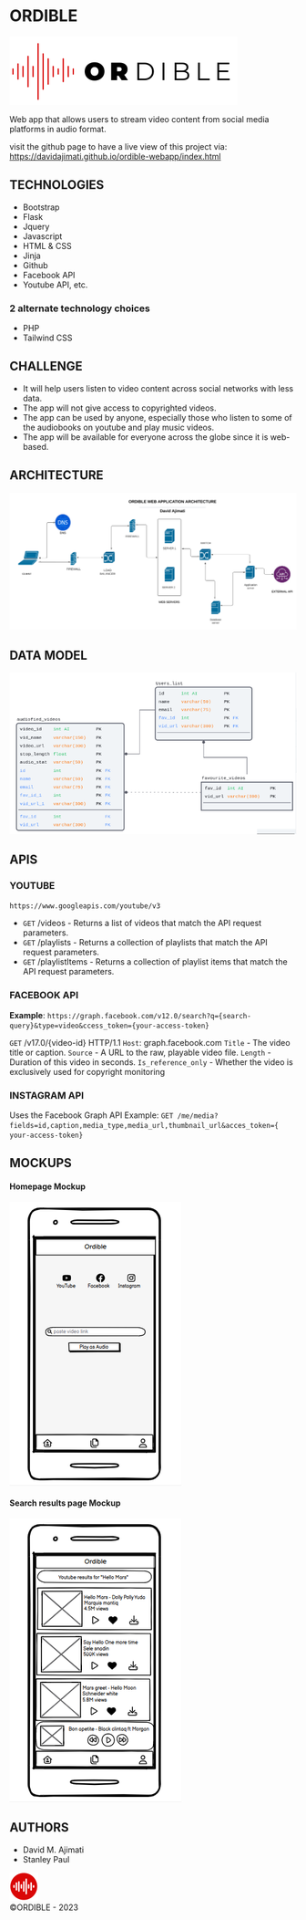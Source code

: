 # ORDIBLE
![Ordible Logo](project-images/white-red.png)

Web app that allows users to stream video content from social media platforms in audio format.<br>

visit the github page to have a live view of this project via: https://davidajimati.github.io/ordible-webapp/index.html

## TECHNOLOGIES
- Bootstrap
- Flask
- Jquery
- Javascript
- HTML & CSS
- Jinja
- Github
- Facebook API
- Youtube API, etc.

### 2 alternate technology choices
- PHP
- Tailwind CSS

## CHALLENGE

- It will help users listen to video content across social networks with less data.
- The app will not give access to copyrighted videos.
- The app can be used by anyone, especially those who listen to some of the audiobooks on youtube and play music videos.
- The app will be available for everyone across the globe since it is web-based.

## ARCHITECTURE
![Web Architecture Diagram](web-architecture/web-architecture.png)

## DATA MODEL
![Data Model Diagram](<web-architecture/data model.png>)

## APIS
### YOUTUBE
`https://www.googleapis.com/youtube/v3`
 - `GET` /videos - Returns a list of videos that match the API request parameters.
 - `GET` /playlists	 - Returns a collection of playlists that match the API request parameters.
 - `GET` /playlistItems	- Returns a collection of playlist items that match the API request parameters.

### FACEBOOK API
**Example**: `https://graph.facebook.com/v12.0/search?q={search-query}&type=video&ccess_token={your-access-token}`

`GET` /v17.0/{video-id} HTTP/1.1
`Host`: graph.facebook.com
`Title` - The video title or caption.
`Source` - A URL to the raw, playable video file.
`Length` - Duration of this video in seconds.
`Is_reference_only` - Whether the video is exclusively used for copyright monitoring

### INSTAGRAM API
Uses the Facebook Graph API
Example:
`GET /me/media?fields=id,caption,media_type,media_url,thumbnail_url&acces_token={ your-access-token}`

## MOCKUPS
#### Homepage Mockup
![Homepage mockup](<basic-mockups/ordibel homepage.png>)
#### Search results page Mockup
![Search results page mockup](<basic-mockups/ordible player interface.png>)

## AUTHORS
 - David M. Ajimati
 - Stanley Paul

<img style="height: 50px; width: 50px"  src="project-images/clear-red-favicon.png"><br>
©ORDIBLE - 2023

